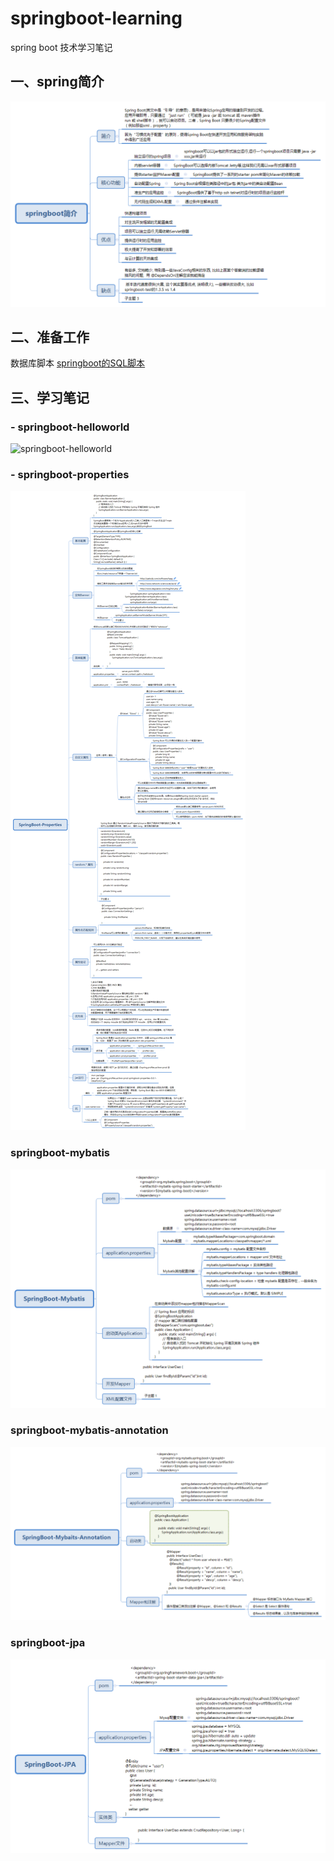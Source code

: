 # springboot-learning
spring boot 技术学习笔记

##  一、spring简介
![springboot简介](https://github.com/yangjava/springboot-learning/blob/master/doc/springboot/springboot%E7%AE%80%E4%BB%8B.png)


## 二、准备工作

数据库脚本
[springboot的SQL脚本](https://github.com/yangjava/springboot-learning/blob/master/doc/springboot.sql)

## 三、学习笔记
 ### - springboot-helloworld <br>
 ![springboot-helloworld](https://github.com/yangjava/springboot-learning/blob/master/doc/springboot/SpringBoot%E4%B9%8BHelloWorld.png)
 <br>
  ### -  springboot-properties <br>
  ![springboot-properties](https://github.com/yangjava/springboot-learning/blob/master/doc/springboot/SpringBoot-Properties.png)
 <br>
 ### springboot-mybatis <br>
  ![springboot-mybatis](https://github.com/yangjava/springboot-learning/blob/master/doc/springboot/SpringBoot-Mybatis.png)
 <br>
 ### springboot-mybatis-annotation <br>
  ![springboot-t-mybatis-annotation](https://github.com/yangjava/springboot-learning/blob/master/doc/springboot/SpringBoot-Mybaits-Annotation.png)
 <br>
 ### springboot-jpa <br>
  ![springboot-jpa](https://github.com/yangjava/springboot-learning/blob/master/doc/springboot/SpringBoot-JPA.png)
 <br>
